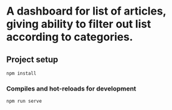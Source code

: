 # A dashboard for list of articles, giving ability to filter out list according to categories.

## Project setup
```
npm install
```

### Compiles and hot-reloads for development
```
npm run serve
```
